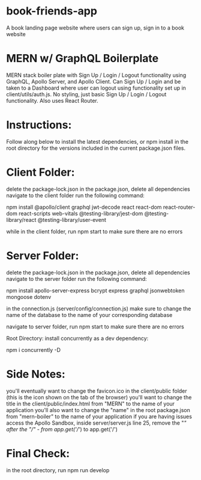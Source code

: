 # book-friends-app
A book landing page website where users can sign up, sign in to a book website 

# MERN w/ GraphQL Boilerplate
MERN stack boiler plate with Sign Up / Login / Logout functionality using GraphQL, Apollo Server, and Apollo Client. Can Sign Up / Login and be taken to a Dashboard where user can logout using functionality set up in client/utils/auth.js. No styling, just basic Sign Up / Login / Logout functionality. Also uses React Router.

# Instructions:
Follow along below to install the latest dependencies, or npm install in the root directory for the versions included in the current package.json files.

# Client Folder:
delete the package-lock.json
in the package.json, delete all dependencies
navigate to the client folder
run the following command:

 npm install @apollo/client graphql jwt-decode react react-dom react-router-dom react-scripts web-vitals @testing-library/jest-dom @testing-library/react @testing-library/user-event

while in the client folder, run npm start to make sure there are no errors

# Server Folder:
delete the package-lock.json
in the package.json, delete all dependencies
navigate to the server folder
run the following command:

npm install apollo-server-express bcrypt express graphql jsonwebtoken mongoose dotenv

in the connection.js (server/config/connection.js) make sure to change the name of the database to the name of your corresponding database

navigate to server folder, run npm start to make sure there are no errors

Root Directory:
install concurrently as a dev dependency:

npm i concurrently -D

# Side Notes:

you'll eventually want to change the favicon.ico in the client/public folder (this is the icon shown on the tab of the browser)
you'll want to change the title in the client/public/index.html from "MERN" to the name of your application
you'll also want to change the "name" in the root package.json from "mern-boiler" to the name of your application
if you are having issues access the Apollo Sandbox, inside server/server.js line 25, remove the "*" after the "/" - from app.get('/*') to app.get('/')

# Final Check:

in the root directory, run npm run develop

